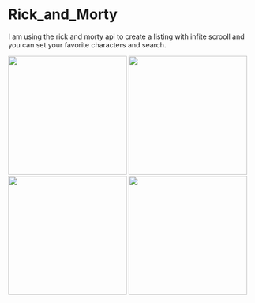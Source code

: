 # Rick_and_Morty

I am using the rick and morty api to create a listing with infite scrooll and you can set your favorite characters and search.

<div>
<img src="https://user-images.githubusercontent.com/75041514/192328400-1d3c46fc-02c1-4a7b-bc6c-5f120b11d0a1.png" width="240px" />

<img src="https://user-images.githubusercontent.com/75041514/192328612-80f95dc6-073b-4a7f-87cb-124a3e588cdc.png" width="240px" />

<img src="https://user-images.githubusercontent.com/75041514/192328636-cb5fbb65-42f5-461b-aa7e-2142198fd818.png" width="240px" />

<img src="https://user-images.githubusercontent.com/75041514/192328654-efdcaf03-fc56-4f1e-8d36-478cf600f85a.png" width="240px" />
</div>
